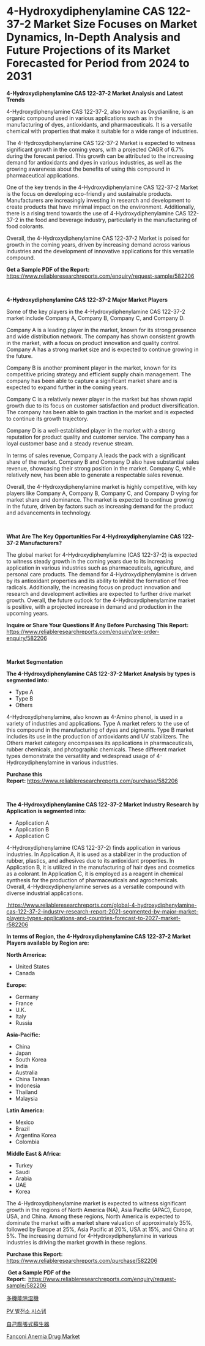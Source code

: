 <p><h1>4-Hydroxydiphenylamine CAS 122-37-2 Market Size Focuses on Market Dynamics, In-Depth Analysis and Future Projections of its Market Forecasted for Period from 2024 to 2031</h1></p><p><strong>4-Hydroxydiphenylamine CAS 122-37-2 Market Analysis and Latest Trends</strong></p>
<p><p>4-Hydroxydiphenylamine CAS 122-37-2, also known as Oxydianiline, is an organic compound used in various applications such as in the manufacturing of dyes, antioxidants, and pharmaceuticals. It is a versatile chemical with properties that make it suitable for a wide range of industries.</p><p>The 4-Hydroxydiphenylamine CAS 122-37-2 Market is expected to witness significant growth in the coming years, with a projected CAGR of 6.7% during the forecast period. This growth can be attributed to the increasing demand for antioxidants and dyes in various industries, as well as the growing awareness about the benefits of using this compound in pharmaceutical applications.</p><p>One of the key trends in the 4-Hydroxydiphenylamine CAS 122-37-2 Market is the focus on developing eco-friendly and sustainable products. Manufacturers are increasingly investing in research and development to create products that have minimal impact on the environment. Additionally, there is a rising trend towards the use of 4-Hydroxydiphenylamine CAS 122-37-2 in the food and beverage industry, particularly in the manufacturing of food colorants.</p><p>Overall, the 4-Hydroxydiphenylamine CAS 122-37-2 Market is poised for growth in the coming years, driven by increasing demand across various industries and the development of innovative applications for this versatile compound.</p></p>
<p><strong>Get a Sample PDF of the Report:&nbsp;</strong> <a href="https://www.reliableresearchreports.com/enquiry/request-sample/582206">https://www.reliableresearchreports.com/enquiry/request-sample/582206</a></p>
<p>&nbsp;</p>
<p><strong>4-Hydroxydiphenylamine CAS 122-37-2 Major Market Players</strong></p>
<p><p>Some of the key players in the 4-Hydroxydiphenylamine CAS 122-37-2 market include Company A, Company B, Company C, and Company D. </p><p>Company A is a leading player in the market, known for its strong presence and wide distribution network. The company has shown consistent growth in the market, with a focus on product innovation and quality control. Company A has a strong market size and is expected to continue growing in the future.</p><p>Company B is another prominent player in the market, known for its competitive pricing strategy and efficient supply chain management. The company has been able to capture a significant market share and is expected to expand further in the coming years.</p><p>Company C is a relatively newer player in the market but has shown rapid growth due to its focus on customer satisfaction and product diversification. The company has been able to gain traction in the market and is expected to continue its growth trajectory.</p><p>Company D is a well-established player in the market with a strong reputation for product quality and customer service. The company has a loyal customer base and a steady revenue stream.</p><p>In terms of sales revenue, Company A leads the pack with a significant share of the market. Company B and Company D also have substantial sales revenue, showcasing their strong position in the market. Company C, while relatively new, has been able to generate a respectable sales revenue.</p><p>Overall, the 4-Hydroxydiphenylamine market is highly competitive, with key players like Company A, Company B, Company C, and Company D vying for market share and dominance. The market is expected to continue growing in the future, driven by factors such as increasing demand for the product and advancements in technology.</p></p>
<p>&nbsp;</p>
<p><strong>What Are The Key Opportunities For 4-Hydroxydiphenylamine CAS 122-37-2 Manufacturers?</strong></p>
<p><p>The global market for 4-Hydroxydiphenylamine (CAS 122-37-2) is expected to witness steady growth in the coming years due to its increasing application in various industries such as pharmaceuticals, agriculture, and personal care products. The demand for 4-Hydroxydiphenylamine is driven by its antioxidant properties and its ability to inhibit the formation of free radicals. Additionally, the increasing focus on product innovation and research and development activities are expected to further drive market growth. Overall, the future outlook for the 4-Hydroxydiphenylamine market is positive, with a projected increase in demand and production in the upcoming years.</p></p>
<p><strong>Inquire or Share Your Questions If Any Before Purchasing This Report:</strong> <a href="https://www.reliableresearchreports.com/enquiry/pre-order-enquiry/582206">https://www.reliableresearchreports.com/enquiry/pre-order-enquiry/582206</a></p>
<p>&nbsp;</p>
<p><strong>Market Segmentation</strong></p>
<p><strong>The 4-Hydroxydiphenylamine CAS 122-37-2 Market Analysis by types is segmented into:</strong></p>
<p><ul><li>Type A</li><li>Type B</li><li>Others</li></ul></p>
<p><p>4-Hydroxydiphenylamine, also known as 4-Amino phenol, is used in a variety of industries and applications. Type A market refers to the use of this compound in the manufacturing of dyes and pigments. Type B market includes its use in the production of antioxidants and UV stabilizers. The Others market category encompasses its applications in pharmaceuticals, rubber chemicals, and photographic chemicals. These different market types demonstrate the versatility and widespread usage of 4-Hydroxydiphenylamine in various industries.</p></p>
<p><strong>Purchase this Report:&nbsp;</strong><a href="https://www.reliableresearchreports.com/purchase/582206">https://www.reliableresearchreports.com/purchase/582206</a></p>
<p>&nbsp;</p>
<p><strong>The 4-Hydroxydiphenylamine CAS 122-37-2 Market Industry Research by Application is segmented into:</strong></p>
<p><ul><li>Application A</li><li>Application B</li><li>Application C</li></ul></p>
<p><p>4-Hydroxydiphenylamine (CAS 122-37-2) finds application in various industries. In Application A, it is used as a stabilizer in the production of rubber, plastics, and adhesives due to its antioxidant properties. In Application B, it is utilized in the manufacturing of hair dyes and cosmetics as a colorant. In Application C, it is employed as a reagent in chemical synthesis for the production of pharmaceuticals and agrochemicals. Overall, 4-Hydroxydiphenylamine serves as a versatile compound with diverse industrial applications.</p></p>
<p><a href="https://www.reliableresearchreports.com/global-4-hydroxydiphenylamine-cas-122-37-2-industry-research-report-2021-segmented-by-major-market-players-types-applications-and-countries-forecast-to-2027-market-r582206">&nbsp;https://www.reliableresearchreports.com/global-4-hydroxydiphenylamine-cas-122-37-2-industry-research-report-2021-segmented-by-major-market-players-types-applications-and-countries-forecast-to-2027-market-r582206</a></p>
<p><strong>In terms of Region, the 4-Hydroxydiphenylamine CAS 122-37-2 Market Players available by Region are:</strong></p>
<p>
    <p> <strong> North America: </strong>
        <ul>
            <li>United States</li>
            <li>Canada</li>
        </ul>
        </p> 
    <p> <strong> Europe: </strong>
        <ul>
            <li>Germany</li>
            <li>France</li>
            <li>U.K.</li>
            <li>Italy</li>
            <li>Russia</li>
        </ul>
        </p> 
    <p> <strong> Asia-Pacific: </strong>
        <ul>
            <li>China</li>
            <li>Japan</li>
            <li>South Korea</li>
            <li>India</li>
            <li>Australia</li>
            <li>China Taiwan</li>
            <li>Indonesia</li>
            <li>Thailand</li>
            <li>Malaysia</li>
        </ul>
        </p> 
    <p> <strong> Latin America: </strong>
        <ul>
            <li>Mexico</li>
            <li>Brazil</li>
            <li>Argentina Korea</li>
            <li>Colombia</li>
        </ul>
        </p> 
    <p> <strong> Middle East & Africa: </strong>
        <ul>
            <li>Turkey</li>
            <li>Saudi</li>
            <li>Arabia</li>
            <li>UAE</li>
            <li>Korea</li>
        </ul>
    </p>
    </p>
<p><p>The 4-Hydroxydiphenylamine market is expected to witness significant growth in the regions of North America (NA), Asia Pacific (APAC), Europe, USA, and China. Among these regions, North America is expected to dominate the market with a market share valuation of approximately 35%, followed by Europe at 25%, Asia Pacific at 20%, USA at 15%, and China at 5%. The increasing demand for 4-Hydroxydiphenylamine in various industries is driving the market growth in these regions.</p></p>
<p><strong>Purchase this Report: </strong><a href="https://www.reliableresearchreports.com/purchase/582206">https://www.reliableresearchreports.com/purchase/582206</a></p>
<p>&nbsp;<strong>Get a Sample PDF of the Report:&nbsp;&nbsp;</strong><a href="https://www.reliableresearchreports.com/enquiry/request-sample/582206">https://www.reliableresearchreports.com/enquiry/request-sample/582206</a></p>
<p><strong></strong></p>
<p><p><a href="https://github.com/FredaJerde/Market-Research-Report-List-1/blob/main/795002895149.md">多機能除湿機</a></p><p><a href="https://github.com/rifqimuhammad018/Market-Research-Report-List-1/blob/main/207653186794.md">PV 발전소 시스템</a></p><p><a href="https://github.com/ycmtqqhvk3273/Market-Research-Report-List-2/blob/main/739925395150.md">自己膨張式蘇生器</a></p><p><a href="https://github.com/luckyshygirl/Market-Research-Report-List-4/blob/main/fanconi-anemia-drug-market.md">Fanconi Anemia Drug Market</a></p></p>